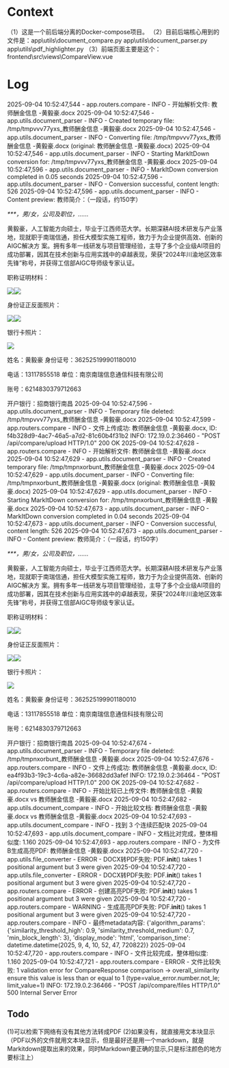 # Context
（1）这是一个前后端分离的Docker-compose项目。
（2）目前后端核心用到的文件是：app\utils\document_compare.py app\utils\document_parser.py app\utils\pdf_highlighter.py
（3）前端页面主要是这个：frontend\src\views\CompareView.vue
# Log
2025-09-04 10:52:47,544 - app.routers.compare - INFO - 开始解析文件: 教师酬金信息 -黄毅豪.docx
2025-09-04 10:52:47,546 - app.utils.document_parser - INFO - Created temporary file: /tmp/tmpvvv77yxs_教师酬金信息 -黄毅豪.docx
2025-09-04 10:52:47,546 - app.utils.document_parser - INFO - Converting file: /tmp/tmpvvv77yxs_教师酬金信息 -黄毅豪.docx (original: 教师酬金信息 -黄毅豪.docx)
2025-09-04 10:52:47,546 - app.utils.document_parser - INFO - Starting MarkItDown conversion for: /tmp/tmpvvv77yxs_教师酬金信息 -黄毅豪.docx
2025-09-04 10:52:47,596 - app.utils.document_parser - INFO - MarkItDown conversion completed in 0.05 seconds
2025-09-04 10:52:47,596 - app.utils.document_parser - INFO - Conversion successful, content length: 526
2025-09-04 10:52:47,596 - app.utils.document_parser - INFO - Content preview: 教师简介：（一段话，约150字）

*\*\*\*，男/女，公司及职位，……*

黄毅豪，人工智能方向硕士，毕业于江西师范大学。长期深耕AI技术研发与产业落地，现就职于南瑞信通，担任大模型实施工程师，致力于为企业提供高效、创新的AIGC解决方 案。拥有多年一线研发与项目管理经验，主导了多个企业级AI项目的成功部署，因其在技术创新与应用实践中的卓越表现，荣获“2024年川渝地区效率先锋”称号，并获得工信部AIGC导师级专家认证。

职称证明材料：

*![](data:image/jpeg;base64...)![](data:image/jpeg;base64...)*

身份证正反面照片：

![](data:image/jpeg;base64...)![](data:image/jpeg;base64...)

银行卡照片：

![](data:image/jpeg;base64...)

姓名：黄毅豪 身份证号：362525199901180010

电话：13117855518 单位：南京南瑞信息通信科技有限公司

账号：6214830379712663

开户银行：招商银行南昌
2025-09-04 10:52:47,596 - app.utils.document_parser - INFO - Temporary file deleted: /tmp/tmpvvv77yxs_教师酬金信息 -黄毅豪.docx
2025-09-04 10:52:47,599 - app.routers.compare - INFO - 文件上传成功: 教师酬金信息 -黄毅豪.docx, ID: f4b328d9-4ac7-46a5-a7d2-81c60b4f31b2
INFO:     172.19.0.2:36460 - "POST /api/compare/upload HTTP/1.0" 200 OK
2025-09-04 10:52:47,628 - app.routers.compare - INFO - 开始解析文件: 教师酬金信息 -黄毅豪.docx
2025-09-04 10:52:47,629 - app.utils.document_parser - INFO - Created temporary file: /tmp/tmpnxorbunt_教师酬金信息 -黄毅豪.docx
2025-09-04 10:52:47,629 - app.utils.document_parser - INFO - Converting file: /tmp/tmpnxorbunt_教师酬金信息 -黄毅豪.docx (original: 教师酬金信息 -黄毅豪.docx)
2025-09-04 10:52:47,629 - app.utils.document_parser - INFO - Starting MarkItDown conversion for: /tmp/tmpnxorbunt_教师酬金信息 -黄毅豪.docx
2025-09-04 10:52:47,673 - app.utils.document_parser - INFO - MarkItDown conversion completed in 0.04 seconds
2025-09-04 10:52:47,673 - app.utils.document_parser - INFO - Conversion successful, content length: 526
2025-09-04 10:52:47,673 - app.utils.document_parser - INFO - Content preview: 教师简介：（一段话，约150字）

*\*\*\*，男/女，公司及职位，……*

黄毅豪，人工智能方向硕士，毕业于江西师范大学。长期深耕AI技术研发与产业落地，现就职于南瑞信通，担任大模型实施工程师，致力于为企业提供高效、创新的AIGC解决方 案。拥有多年一线研发与项目管理经验，主导了多个企业级AI项目的成功部署，因其在技术创新与应用实践中的卓越表现，荣获“2024年川渝地区效率先锋”称号，并获得工信部AIGC导师级专家认证。

职称证明材料：

*![](data:image/jpeg;base64...)![](data:image/jpeg;base64...)*

身份证正反面照片：

![](data:image/jpeg;base64...)![](data:image/jpeg;base64...)

银行卡照片：

![](data:image/jpeg;base64...)

姓名：黄毅豪 身份证号：362525199901180010

电话：13117855518 单位：南京南瑞信息通信科技有限公司

账号：6214830379712663

开户银行：招商银行南昌
2025-09-04 10:52:47,674 - app.utils.document_parser - INFO - Temporary file deleted: /tmp/tmpnxorbunt_教师酬金信息 -黄毅豪.docx
2025-09-04 10:52:47,676 - app.routers.compare - INFO - 文件上传成功: 教师酬金信息 -黄毅豪.docx, ID: ea4f93b3-19c3-4c6a-a82e-36682dd3afef
INFO:     172.19.0.2:36464 - "POST /api/compare/upload HTTP/1.0" 200 OK
2025-09-04 10:52:47,682 - app.routers.compare - INFO - 开始比较已上传文件: 教师酬金信息 -黄毅豪.docx vs 教师酬金信息 -黄毅豪.docx
2025-09-04 10:52:47,682 - app.utils.document_compare - INFO - 开始比较文档: 教师酬金信息 -黄毅豪.docx vs 教师酬金信息 -黄毅豪.docx
2025-09-04 10:52:47,693 - app.utils.document_compare - INFO - 找到 3 个连续匹配块
2025-09-04 10:52:47,693 - app.utils.document_compare - INFO - 文档比对完成，整体相似度: 1.160
2025-09-04 10:52:47,693 - app.routers.compare - INFO - 为文件B生成高亮PDF: 教师酬金信息 -黄毅豪.docx
2025-09-04 10:52:47,720 - app.utils.file_converter - ERROR - DOCX转PDF失败: PDF.__init__() takes 1 positional argument but 3 were given
2025-09-04 10:52:47,720 - app.utils.file_converter - ERROR - DOCX转PDF失败: PDF.__init__() takes 1 positional argument but 3 were given
2025-09-04 10:52:47,720 - app.routers.compare - ERROR - 创建高亮PDF失败: PDF.__init__() takes 1 positional argument but 3 were given
2025-09-04 10:52:47,720 - app.routers.compare - WARNING - 生成高亮PDF失败: PDF.__init__() takes 1 positional argument but 3 were given
2025-09-04 10:52:47,720 - app.routers.compare - INFO - 最终metadata内容: {'algorithm_params': {'similarity_threshold_high': 0.9, 'similarity_threshold_medium': 0.7, 'min_block_length': 3}, 'display_mode': 'html', 'comparison_time': datetime.datetime(2025, 9, 4, 10, 52, 47, 720822)}
2025-09-04 10:52:47,720 - app.routers.compare - INFO - 文件比较完成，整体相似度: 1.160
2025-09-04 10:52:47,721 - app.routers.compare - ERROR - 文件比较失败: 1 validation error for CompareResponse
comparison -> overall_similarity
  ensure this value is less than or equal to 1 (type=value_error.number.not_le; limit_value=1)
INFO:     172.19.0.2:36466 - "POST /api/compare/files HTTP/1.0" 500 Internal Server Error
## Todo
(1)可以检索下网络有没有其他方法转成PDF
(2)如果没有，就直接用文本块显示（PDF以外的文件就用文本块显示，但是最好还是用一个markdown，就是Markitdown提取出来的效果，同时Markdown要正确的显示,只是标注颜色的地方要标注上）